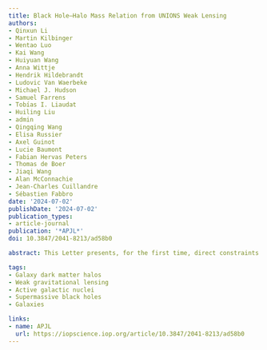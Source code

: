 ```yaml
---
title: Black Hole–Halo Mass Relation from UNIONS Weak Lensing
authors:
- Qinxun Li
- Martin Kilbinger
- Wentao Luo
- Kai Wang
- Huiyuan Wang
- Anna Wittje
- Hendrik Hildebrandt
- Ludovic Van Waerbeke
- Michael J. Hudson
- Samuel Farrens
- Tobı́as I. Liaudat
- Huiling Liu
- admin
- Qingqing Wang
- Elisa Russier
- Axel Guinot
- Lucie Baumont
- Fabian Hervas Peters
- Thomas de Boer
- Jiaqi Wang
- Alan McConnachie
- Jean-Charles Cuillandre
- Sébastien Fabbro
date: '2024-07-02'
publishDate: '2024-07-02'
publication_types:
- article-journal
publication: '*APJL*'
doi: 10.3847/2041-8213/ad58b0

abstract: This Letter presents, for the first time, direct constraints on the black hole–halo mass relation using weak gravitational-lensing measurements. We construct type I and type II active galactic nucleus (AGN) samples from the Sloan Digital Sky Survey, with a mean redshift of 0.4 (0.1) for type I (type II) AGNs. This sample is cross correlated with weak-lensing shear from the Ultraviolet Near Infrared Optical Northern Survey. We compute the excess surface mass density of the halos associated with 36,181 AGNs from 94,308,561 lensed galaxies and fit the halo mass in bins of black hole mass. We find that more massive AGNs reside in more massive halos. The relation between halo mass and black hole mass is well described by a power law of slope 0.6 for both type I and type II samples, in agreement with models that link black hole growth to baryon feedback. We see no dependence on AGN type or redshift in the black hole–halo mass relation below a black hole mass of 108.5 M⊙. Above that mass, we find more massive halos for the low-z type II sample compared to the high-z type I sample, but this difference may be interpreted as systematic error in the black hole mass measurements. Our results are consistent with previous measurements for non-AGN galaxies. At a fixed black hole mass, our weak-lensing halo masses are consistent with galaxy rotation curves but significantly lower than galaxy-clustering measurements. Finally, our results are broadly consistent with state-of-the-art hydrodynamical cosmological simulations, providing a new constraint for black hole masses in simulations.

tags:
- Galaxy dark matter halos
- Weak gravitational lensing
- Active galactic nuclei
- Supermassive black holes
- Galaxies

links:
- name: APJL
  url: https://iopscience.iop.org/article/10.3847/2041-8213/ad58b0
---
```


